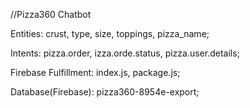 //Pizza360 Chatbot

Entities:
crust,
type,
size,
toppings,
pizza_name;

Intents:
pizza.order,
izza.orde.status,
pizza.user.details;

Firebase Fulfillment:
index.js,
package.js;

Database(Firebase):
pizza360-8954e-export;

